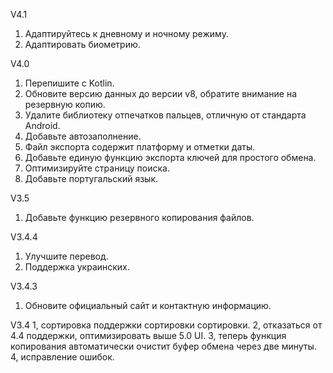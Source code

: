 V4.1
1. Адаптируйтесь к дневному и ночному режиму.
2. Адаптировать биометрию.

V4.0
1. Перепишите с Kotlin.
1. Обновите версию данных до версии v8, обратите внимание на резервную копию.
1. Удалите библиотеку отпечатков пальцев, отличную от стандарта Android.
1. Добавьте автозаполнение.
1. Файл экспорта содержит платформу и отметки даты.
1. Добавьте единую функцию экспорта ключей для простого обмена.
1. Оптимизируйте страницу поиска.
1. Добавьте португальский язык.

V3.5  
1. Добавьте функцию резервного копирования файлов.

V3.4.4
1. Улучшите перевод.
2. Поддержка украинских.

V3.4.3
1. Обновите официальный сайт и контактную информацию.

V3.4
1, сортировка поддержки сортировки сортировки.
2, отказаться от 4.4 поддержки, оптимизировать выше 5.0 UI.
3, теперь функция копирования автоматически очистит буфер обмена через две минуты.
4, исправление ошибок.